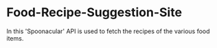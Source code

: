 # Food-Recipe-Suggestion-Site
In this 'Spoonacular' API is used to fetch the recipes of the various food items.
